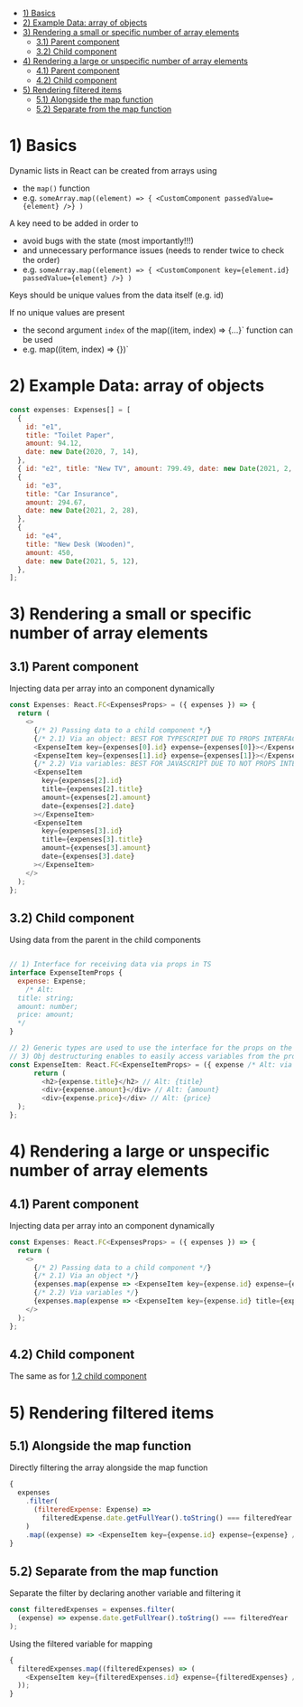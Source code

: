 - [1) Basics](#1-basics)
- [2) Example Data: array of objects](#2-example-data-array-of-objects)
- [3) Rendering a small or specific number of array elements](#3-rendering-a-small-or-specific-number-of-array-elements)
  - [3.1) Parent component](#31-parent-component)
  - [3.2) Child component](#32-child-component)
- [4) Rendering a large or unspecific number of array elements](#4-rendering-a-large-or-unspecific-number-of-array-elements)
  - [4.1) Parent component](#41-parent-component)
  - [4.2) Child component](#42-child-component)
- [5) Rendering filtered items](#5-rendering-filtered-items)
  - [5.1) Alongside the map function](#51-alongside-the-map-function)
  - [5.2) Separate from the map function](#52-separate-from-the-map-function)

# 1) Basics

Dynamic lists in React can be created from arrays using

- the `map()` function
- e.g. `someArray.map((element) => { <CustomComponent passedValue={element} />} )`

A key need to be added in order to

- avoid bugs with the state (most importantly!!!)
- and unnecessary performance issues (needs to render twice to check the order)
- e.g. `someArray.map((element) => { <CustomComponent key={element.id} passedValue={element} />} )`

Keys should be unique values from the data itself (e.g. id)

If no unique values are present

- the second argument `index` of the map((item, index) => {...}` function can be used
- e.g. map((item, index) => {<CustomComponent key={index} passedValue={element} />})`

# 2) Example Data: array of objects

```javascript
const expenses: Expenses[] = [
  {
    id: "e1",
    title: "Toilet Paper",
    amount: 94.12,
    date: new Date(2020, 7, 14),
  },
  { id: "e2", title: "New TV", amount: 799.49, date: new Date(2021, 2, 12) },
  {
    id: "e3",
    title: "Car Insurance",
    amount: 294.67,
    date: new Date(2021, 2, 28),
  },
  {
    id: "e4",
    title: "New Desk (Wooden)",
    amount: 450,
    date: new Date(2021, 5, 12),
  },
];
```

# 3) Rendering a small or specific number of array elements

## 3.1) Parent component

Injecting data per array into an component dynamically

```javascript
const Expenses: React.FC<ExpensesProps> = ({ expenses }) => {
  return (
    <>
      {/* 2) Passing data to a child component */}
      {/* 2.1) Via an object: BEST FOR TYPESCRIPT DUE TO PROPS INTERFACE NEEDED!!! */}
      <ExpenseItem key={expenses[0].id} expense={expenses[0]}></ExpenseItem>
      <ExpenseItem key={expenses[1].id} expense={expenses[1]}></ExpenseItem>
      {/* 2.2) Via variables: BEST FOR JAVASCRIPT DUE TO NOT PROPS INTERFACE!!! */}
      <ExpenseItem
        key={expenses[2].id}
        title={expenses[2].title}
        amount={expenses[2].amount}
        date={expenses[2].date}
      ></ExpenseItem>
      <ExpenseItem
        key={expenses[3].id}
        title={expenses[3].title}
        amount={expenses[3].amount}
        date={expenses[3].date}
      ></ExpenseItem>
    </>
  );
};
```

## 3.2) Child component

Using data from the parent in the child components

```javascript

// 1) Interface for receiving data via props in TS
interface ExpenseItemProps {
  expense: Expense;
    /* Alt:
  title: string;
  amount: number;
  price: amount;
  */
}

// 2) Generic types are used to use the interface for the props on the component
// 3) Obj destructuring enables to easily access variables from the props (e.g. ({title}))
const ExpenseItem: React.FC<ExpenseItemProps> = ({ expense /* Alt: via variables: title, amount, date */ }) => {
      return (
        <h2>{expense.title}</h2> // Alt: {title}
        <div>{expense.amount}</div> // Alt: {amount}
        <div>{expense.price}</div> // Alt: {price}
  );
};
```

# 4) Rendering a large or unspecific number of array elements

## 4.1) Parent component

Injecting data per array into an component dynamically

```javascript
const Expenses: React.FC<ExpensesProps> = ({ expenses }) => {
  return (
    <>
      {/* 2) Passing data to a child component */}
      {/* 2.1) Via an object */}
      {expenses.map(expense => <ExpenseItem key={expense.id} expense={expense} />
      {/* 2.2) Via variables */}
      {expenses.map(expense => <ExpenseItem key={expense.id} title={expense.title} amount={expense.amount} price={expense.price}/>
    </>
  );
};
```

## 4.2) Child component

The same as for [1.2 child component](./rendering-lists.md)

# 5) Rendering filtered items

## 5.1) Alongside the map function

Directly filtering the array alongside the map function

```javascript
{
  expenses
    .filter(
      (filteredExpense: Expense) =>
        filteredExpense.date.getFullYear().toString() === filteredYear
    )
    .map((expense) => <ExpenseItem key={expense.id} expense={expense} />);
}
```

## 5.2) Separate from the map function

Separate the filter by declaring another variable and filtering it

```javascript
const filteredExpenses = expenses.filter(
  (expense) => expense.date.getFullYear().toString() === filteredYear
);
```

Using the filtered variable for mapping

```javascript
{
  filteredExpenses.map((filteredExpenses) => (
    <ExpenseItem key={filteredExpenses.id} expense={filteredExpenses} />
  ));
}
```
